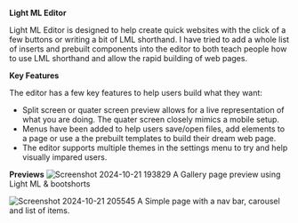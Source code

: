 **Light ML Editor**

Light ML Editor is designed to help create quick websites with the click of a few buttons or writing a bit of LML shorthand. I have tried to add a whole list of inserts and prebuilt components into the editor to both teach people how to use LML shorthand and allow the rapid building of web pages.

**Key Features**

The editor has a few key features to help users build what they want:
- Split screen or quater screen preview allows for a live representation of what you are doing. The quater screen closely mimics a mobile setup.
- Menus have been added to help users save/open files, add elements to a page or use a the prebuilt templates to build their dream web page.
- The editor supports multiple themes in the settings menu to try and help visually impared users.

**Previews**
![Screenshot 2024-10-21 193829](https://github.com/user-attachments/assets/5d892647-fac5-4ebb-9505-0a95ed3dfa37)
A Gallery page preview using Light ML & bootshorts

![Screenshot 2024-10-21 205545](https://github.com/user-attachments/assets/23f146f6-f4d2-4a40-8ffd-ede0dec44279)
A Simple page with a nav bar, carousel and list of items.
